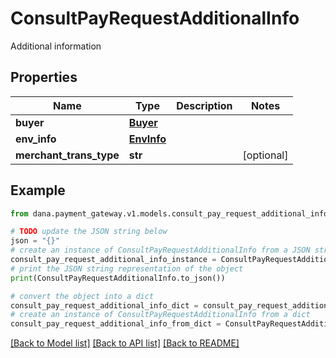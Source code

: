 # ConsultPayRequestAdditionalInfo

Additional information

## Properties

Name | Type | Description | Notes
------------ | ------------- | ------------- | -------------
**buyer** | [**Buyer**](Buyer.md) |  | 
**env_info** | [**EnvInfo**](EnvInfo.md) |  | 
**merchant_trans_type** | **str** |  | [optional] 

## Example

```python
from dana.payment_gateway.v1.models.consult_pay_request_additional_info import ConsultPayRequestAdditionalInfo

# TODO update the JSON string below
json = "{}"
# create an instance of ConsultPayRequestAdditionalInfo from a JSON string
consult_pay_request_additional_info_instance = ConsultPayRequestAdditionalInfo.from_json(json)
# print the JSON string representation of the object
print(ConsultPayRequestAdditionalInfo.to_json())

# convert the object into a dict
consult_pay_request_additional_info_dict = consult_pay_request_additional_info_instance.to_dict()
# create an instance of ConsultPayRequestAdditionalInfo from a dict
consult_pay_request_additional_info_from_dict = ConsultPayRequestAdditionalInfo.from_dict(consult_pay_request_additional_info_dict)
```
[[Back to Model list]](../README.md#documentation-for-models) [[Back to API list]](../README.md#documentation-for-api-endpoints) [[Back to README]](../README.md)


